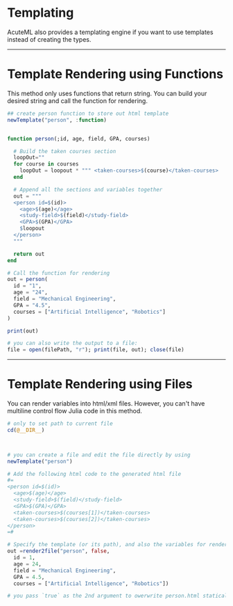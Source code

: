 # Templating
AcuteML also provides a templating engine if you want to use templates instead of creating the types.

-------------------------------------------------------

# Template Rendering using Functions

This method only uses functions that return string. You can build your desired string and call the function for rendering.

```julia
## create person function to store out html template
newTemplate("person", :function)


function person(;id, age, field, GPA, courses)

  # Build the taken courses section
  loopOut=""
  for course in courses
    loopOut = loopout * """ <taken-courses>$(course)</taken-courses>   """
  end

  # Append all the sections and variables together
  out = """
  <person id=$(id)>
    <age>$(age)</age>
    <study-field>$(field)</study-field>
    <GPA>$(GPA)</GPA>
    $loopout
  </person>
  """

  return out
end

# Call the function for rendering
out = person(
  id = "1",
  age = "24",
  field = "Mechanical Engineering",
  GPA = "4.5",
  courses = ["Artificial Intelligence", "Robotics"]
)

print(out)

# you can also write the output to a file:
file = open(filePath, "r"); print(file, out); close(file)
```

-------------------------------------------------------
# Template Rendering using Files

You can render variables into html/xml files. However, you can't have multiline control flow Julia code in this method.

```julia
# only to set path to current file
cd(@__DIR__)



# you can create a file and edit the file directly by using
newTemplate("person")

# Add the following html code to the generated html file
#=
<person id=$(id)>
  <age>$(age)</age>
  <study-field>$(field)</study-field>
  <GPA>$(GPA)</GPA>
  <taken-courses>$(courses[1])</taken-courses>
  <taken-courses>$(courses[2])</taken-courses>
</person>
=#

# Specify the template (or its path), and also the variables for rendering
out =render2file("person", false,
  id = 1,
  age = 24,
  field = "Mechanical Engineering",
  GPA = 4.5,
  courses = ["Artificial Intelligence", "Robotics"])

# you pass `true` as the 2nd argument to owerwrite person.html statically.
```
